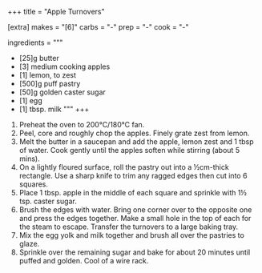 +++
title = "Apple Turnovers"

[extra]
makes = "[6]"
carbs = "-"
prep = "-"
cook = "-"

ingredients = """
- [25]g butter
- [3] medium cooking apples
- [1] lemon, to zest
- [500]g puff pastry
- [50]g golden caster sugar
- [1] egg
- [1] tbsp. milk
"""
+++

1. Preheat the oven to 200°C/180°C fan.
1. Peel, core and roughly chop the apples. Finely grate zest from lemon.
1. Melt the butter in a saucepan and add the apple, lemon zest and 1 tbsp of water. Cook gently until the apples soften while stirring (about 5 mins).
1. On a lightly floured surface, roll the pastry out into a ½cm-thick rectangle. Use a sharp knife to trim any ragged edges then cut into 6 squares.
1. Place 1 tbsp. apple in the middle of each square and sprinkle with 1½ tsp. caster sugar.
1. Brush the edges with water. Bring one corner over to the opposite one and press the edges together. Make a small hole in the top of each for the steam to escape. Transfer the turnovers to a large baking tray.
1. Mix the egg yolk and milk together and brush all over the pastries to glaze.
1. Sprinkle over the remaining sugar and bake for about 20 minutes until puffed and golden. Cool of a wire rack.

